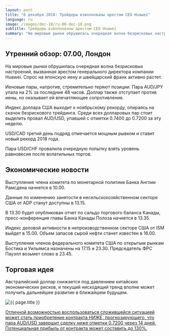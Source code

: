 ```yaml
---
layout: post
title: "6 декабря 2018: Трейдеры взволнованы арестом CEO Huawei"
language: ru
image: /images/dec-18/ru-06-dec-18.png
subtitle: Трейдеры взволнованы арестом CEO Huawei
summary: "На мировые рынки обрушилась очередная волна безрисковых настроений, вызванная арестом генерального директора компании Huawei. Спрос на японскую иену и швейцарский франк активно растет"
---
```

## Утренний обзор: 07.00, Лондон
 
На мировые рынки обрушилась очередная волна безрисковых настроений, вызванная арестом генерального директора компании Huawei. Спрос на японскую иену и швейцарский франк активно растет.

Иеновые пары, напротив, стремительно теряют позиции. Пара AUD/JPY упала на 2% за последние 48 часов. Доллар также отступает против иены, но оказывает ей впечатляющее сопротивление.

Индекс доллара США выходит к ноябрьскому рекорду, опираясь на скачок безрискового трейдинга. Среди всех долларовых пар стоит выделить провал AUD/USD, упавшей с отметки 0.7400 до 0.7200 за эту неделю.

USD/CAD третий день подряд отмечается мощным рывком и ставит новый рекорд 2018 года.

Пара USD/CHF провалила очередную попытку взять уровень равновесия после волатильных торгов.
 
## Экономические новости
 
Выступление члена комитета по монетарной политике Банка Англии Рамсдена начнется в 10.00.

Данные по изменению занятости в несельскохозяйственном секторе США от ADP станут доступны в 13.15.

В 13.30 будет опубликован отчет по сальдо торгового баланса Канады, пресс-конференция главы Банка Канады Полоза начнется в 13.35.

Индекс деловой активности в непроизводственном секторе США от ISM выйдет в 15.00. Объем запасов сырой нефти станет известен в 16.00.

Выступления членов федерального комитета США по открытым рынкам Бостика и Уильямса назначены на 17.15 и 23.30. Председатель ФРС Пауэлл возьмет слово в 23.45.

## Торговая идея
 
Австралийский доллар снижается под давлением китайских экономических рисков, и текущий нисходящий тренд вполне может получить дальнейшее развитие в ближайшем будущем.

<img src="{{ site.url }}/images/dec-18/ru-06-dec-18.png" alt="{{ page.title }}"  title="{{ page.title }}">

<a href="%LINK%%?currency=USD&market=forex&underlying=frxAUDUSD&formname=higherlower&duration_amount=14&duration_units=d&amount=10&amount_type=stake&expiry_type=duration&barrier=0.7200" target="_blank">Отличной возможностью воспользоваться сложившейся ситуацией может стать приобретение контракта НИЖЕ, прогнозирующего, что пара AUD/USD завершит сделку ниже отметки 0.7200 через 14 дней. Потенциальная прибыль от контракта может составить до 130%.</a>
